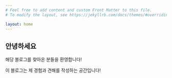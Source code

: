 ```yaml
---
# Feel free to add content and custom Front Matter to this file.
# To modify the layout, see https://jekyllrb.com/docs/themes/#overriding-theme-defaults

layout: home
---
```



## 안녕하세요

해당 블로그를 찾아온 분들을 환영합니다!

이 블로그는 제 경험과 견해를 작성하는 공간입니다!